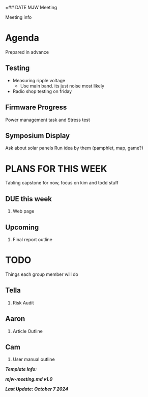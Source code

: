 =## DATE MJW Meeting

Meeting info

# Agenda

Prepared in advance

## Testing

- Measuring ripple voltage
  - Use main band. its just noise most likely
- Radio shop testing on friday

## Firmware Progress

Power management task and Stress test

## Symposium Display

Ask about solar panels
Run idea by them (pamphlet, map, game?)

# PLANS FOR THIS WEEK

Tabling capstone for now, focus on kim and todd stuff

## DUE this week

1. Web page

## Upcoming

1. Final report outline

# TODO

Things each group member will do

## Tella

1. Risk Audit

## Aaron

1. Article Outline

## Cam

1. User manual outline

***Template Info:***

***mjw-meeting.md v1.0***

***Last Update: October 7 2024***

